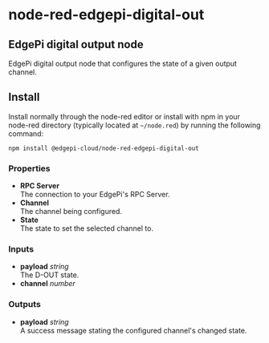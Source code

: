 # node-red-edgepi-digital-out

## EdgePi digital output node

EdgePi digital output node that configures the state of a given output channel.

## Install
Install normally through the node-red editor or install with npm in your node-red directory
(typically located  at `~/node.red`) by running the following command:
```
npm install @edgepi-cloud/node-red-edgepi-digital-out
```

### Properties
- **RPC Server**<br> 
The connection to your EdgePi's RPC Server.
- **Channel**<br>
The channel being configured.
- **State**<br>
The state to set the selected channel to.

### Inputs
- **payload** *string*<br>
The D-OUT state.
- **channel** *number*<br>

### Outputs
- **payload** *string*<br>
A success message stating the configured channel's changed state.


